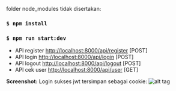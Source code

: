 folder node_modules tidak disertakan:

### `$ npm install`
### `$ npm run start:dev`

- API register [http://localhost:8000/api/register](http://localhost:8000/api/register) [POST]
- API login [http://localhost:8000/api/login](http://localhost:8000/api/login) [POST]
- API logout [http://localhost:8000/api/logout](http://localhost:8000/api/logout) [POST]
- API cek user [http://localhost:8000/api/user](http://localhost:8000/api/user) [GET]

**Screenshot:**
Login sukses jwt tersimpan sebagai cookie:
![alt tag](https://github.com/zidni-bwi/nest-jwt-mongodb/blob/main/Screenshot_515.png)
